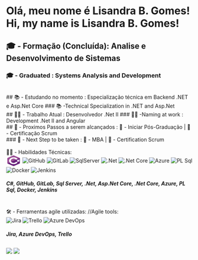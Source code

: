 # Olá, meu nome é Lisandra B. Gomes! Hi, my name is Lisandra B. Gomes!

   ## 🎓 - Formação (Concluída): Analise e Desenvolvimento de Sistemas 
   ### 🎓 - Graduated : Systems Analysis and Development
   </br>
   ## 📚 - Estudando no momento : Especialização técnica em Backend .NET e Asp.Net Core
   ### 📚 -Technical Specialization in .NET and Asp.Net
   </br>
   ## 👩‍💻 - Trabalho Atual : Desenvolvedor .Net II
   ### 👩‍💻 -Naming at work : Development .Net II and Angular
   </br>
   ## 🚀 - Proximos Passos a serem alcançados : 🧩 - Iniciar Pós-Graduação | 📜 - Certificação Scrum </br>
   ### 🚀 - Next Step to be taken : 🧩 - MBA | 📜 - Certification Scrum

<div style="display: inline_block"><br>             
🤹‍♀️ - Habilidades Técnicas: </br>
  <img align="center" alt="C#" height="30" width="40" name="C#"
    src="https://raw.githubusercontent.com/devicons/devicon/master/icons/csharp/csharp-original.svg">
  <img align="center" alt="GitHub" height="30" width="40" name="Git"
    src="https://cdn.jsdelivr.net/gh/devicons/devicon/icons/git/git-plain-wordmark.svg" />
   <img align="center" alt="GitLab" height="30" width="40" name="GitLab"
      src="https://cdn.jsdelivr.net/gh/devicons/devicon@latest/icons/gitlab/gitlab-original-wordmark.svg"/>
  <img align="center" alt="SqlServer" height="30" width="40" name="Sql Server"
    src="https://cdn.jsdelivr.net/gh/devicons/devicon/icons/microsoftsqlserver/microsoftsqlserver-plain-wordmark.svg" /> 
  <img align="center" alt=".Net" height="30" width="40" name=".Net and Asp.Net"
    src="https://cdn.jsdelivr.net/gh/devicons/devicon/icons/dot-net/dot-net-plain-wordmark.svg" />
  <img  align="center" alt=".Net Core" height="30" width="40" name=".Net Core and Asp.Net Core"
    src="https://cdn.jsdelivr.net/gh/devicons/devicon/icons/dotnetcore/dotnetcore-original.svg" />
  <img align="center" alt="Azure" height="30" width="40" name="Azure"
    src="https://cdn.jsdelivr.net/gh/devicons/devicon/icons/azure/azure-original-wordmark.svg" />
  <img align="center" alt="PL Sql" height="30" width="40" name="Oracle PL/Sql"
    src="https://cdn.jsdelivr.net/gh/devicons/devicon/icons/oracle/oracle-original.svg" />
  <img align="center" alt="Docker" height="30" width="40" name="Docker"
    src="https://cdn.jsdelivr.net/gh/devicons/devicon/icons/docker/docker-original-wordmark.svg" />
   <img align="center" alt="Jenkins" height="30" width="40" name="Jenkins"
    src="https://cdn.jsdelivr.net/gh/devicons/devicon@latest/icons/jenkins/jenkins-original.svg" />
   <h5>C#, GitHub, GitLab, Sql Server, .Net, Asp.Net Core, .Net Core, Azure, PL Sql, Docker, Jenkins</h5>
</div>

</br>

<div>
🛠 - Ferramentas agile utilizadas: //Agile tools: </br>
  <img align="center" alt="Jira" height="30" width="40" name="Jira"
     src="https://cdn.jsdelivr.net/gh/devicons/devicon/icons/jira/jira-original-wordmark.svg" />
  <img align="center" alt="Trello" height="30" width="40" name="Trello"
     src="https://cdn.jsdelivr.net/gh/devicons/devicon/icons/trello/trello-plain-wordmark.svg" />    
   <img align="center" alt="Azure DevOps" height="30" width="40" name="Azure DevOps"
      src="https://code.benco.io/icon-collection/azure-icons/Azure-DevOps.svg"/>
   <h5>Jira, Azure DevOps, Trello</h5>
</div>

  ##

  <div> 
  <a href = "mailto:lisandragomes53@gmail.com"><img src="https://img.shields.io/badge/-Gmail-%23333?style=for-the-badge&logo=gmail&logoColor=white" target="_blank"></a>
  <a href="https://www.linkedin.com/in/lisandra-gomes-877285111/" target="_blank"><img src="https://img.shields.io/badge/-LinkedIn-%230077B5?style=for-the-badge&logo=linkedin&logoColor=white" target="_blank"></a>   
</div>
